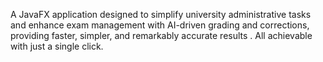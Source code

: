 A JavaFX application designed to simplify university administrative tasks and enhance exam management with AI-driven grading and corrections, providing faster, simpler, and remarkably accurate results . All achievable with just a single click.

